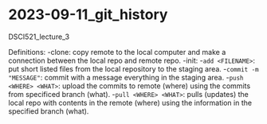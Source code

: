 # 2023-09-11_git_history
DSCI521_lecture_3

Definitions: 
-clone: copy remote to the local computer and make a connection between the local repo and remote repo.
-init: 
-`add <FILENAME>`: put short listed files from the local repository to the staging area.
-`commit -m "MESSAGE"`: commit with a message everything in the staging area.
-`push <WHERE> <WHAT>`: upload the commits to remote (where) using the commits from specificed branch (what).
-`pull <WHERE> <WHAT>`: pulls (updates) the local repo with contents in the remote (where) using the information in the specified branch (what).

